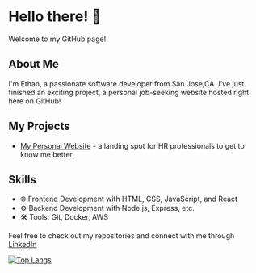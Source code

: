 # Hello there! 👋

Welcome to my GitHub page!

## About Me

I'm Ethan, a passionate software developer from San Jose,CA. I've just finished an exciting project, a personal job-seeking website hosted right here on GitHub!

## My Projects

- [My Personal Website](https://www.ethanxu.tech) - a landing spot for HR professionals to get to know me better.


## Skills

- 🌐 Frontend Development with HTML, CSS, JavaScript, and React
- ⚙️ Backend Development with Node.js, Express, etc.
- 🛠 Tools: Git, Docker, AWS

Feel free to check out my repositories and connect with me through [LinkedIn](https://www.linkedin.com/in/ethan-xu1/) 

[![Top Langs](https://github-readme-stats.vercel.app/api/top-langs/?username=dxu104)](https://github.com/anuraghazra/github-readme-stats)
